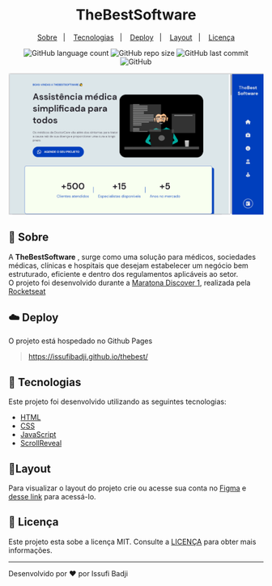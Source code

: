 <h1 align="center" color=" ">
   TheBestSoftware
</h1>

<p align="center">
    <a href="#book-sobre">Sobre</a>&nbsp;&nbsp;&nbsp;|&nbsp;&nbsp;&nbsp;
    <a href="#rocket-tecnologias">Tecnologias</a>&nbsp;&nbsp;&nbsp;|&nbsp;&nbsp;&nbsp;
    <a href="#cloud-deploy">Deploy</a>&nbsp;&nbsp;&nbsp;|&nbsp;&nbsp;&nbsp;
    <a href="#layout">Layout</a>&nbsp;&nbsp;&nbsp;|&nbsp;&nbsp;&nbsp;
    <a href="#memo-licença">Licença</a>
</p>

<p align="center">
   
<img alt="GitHub language count" src="https://img.shields.io/github/languages/count/issufibadji/doctorCare?style=flat-square">

<img alt="GitHub repo size" src="https://img.shields.io/github/repo-size/issufibadji/doctorCare?style=flat-square">

<img alt="GitHub last commit" src="https://img.shields.io/github/last-commit/issufibadji/doctorCare?style=flat-square">

<img alt="GitHub" src="https://img.shields.io/github/license/issufibadji/doctorCare?style=flat-square">
</p>

 ![TheBestSoftware](https://github.com/issufibadji/thebest/blob/master/assets/images/thebest.png)
 
## :book: Sobre
A **TheBestSoftware**
, surge como uma solução para médicos, sociedades médicas, clínicas e hospitais que desejam estabelecer um negócio bem estruturado, eficiente e dentro dos regulamentos aplicáveis ao setor.<br>
O projeto foi desenvolvido durante a [Maratona Discover 1](https://maratonadiscover.rocketseat.com.br/), realizada pela [Rocketseat](https://www.rocketseat.com.br/)

## :cloud: Deploy
O projeto está hospedado no Github Pages
> https://issufibadji.github.io/thebest/

## :rocket: Tecnologias
Este projeto foi desenvolvido utilizando as seguintes tecnologias:

- [HTML]()
- [CSS]()
- [JavaScript]()
- [ScrollReveal](https://scrollrevealjs.org/)

## 🔖Layout
Para visualizar o layout do projeto crie ou acesse sua conta no [Figma](https://figma.com) e [desse link](https://www.figma.com/community/file/1102912263666619803) para acessá-lo.

## :memo: Licença
Este projeto esta sobe a licença MIT. Consulte a [LICENÇA](https://github.com/issufibadji/doctorCare/blob/master/LICENSE) para obter mais informações.

---

Desenvolvido por :heart: por Issufi Badji

